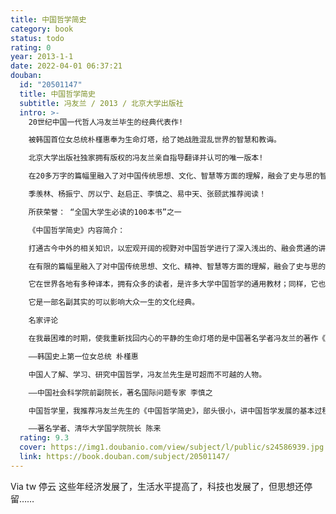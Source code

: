 ```yaml
---
title: 中国哲学简史
category: book
status: todo
rating: 0
year: 2013-1-1
date: 2022-04-01 06:37:21
douban:
  id: "20501147"
  title: 中国哲学简史
  subtitle: 冯友兰 / 2013 / 北京大学出版社
  intro: >-
    20世纪中国一代哲人冯友兰毕生的经典代表作!

    被韩国首位女总统朴槿惠奉为生命灯塔，给了她战胜混乱世界的智慧和教诲。

    北京大学出版社独家拥有版权的冯友兰亲自指导翻译并认可的唯一版本!

    在20多万字的篇幅里融入了对中国传统思想、文化、智慧等方面的理解，融会了史与思的智慧结晶 ，洋溢着人生的智慧与哲人的洞见!

    季羡林、杨振宁、厉以宁、赵启正、李慎之、易中天、张颐武推荐阅读！

    所获荣誉： “全国大学生必读的100本书”之一

    《中国哲学简史》内容简介：

    打通古今中外的相关知识，以宏观开阔的视野对中国哲学进行了深入浅出的、融会贯通的讲解。

    在有限的篇幅里融入了对中国传统思想、文化、精神、智慧等方面的理解，融会了史与思的智慧结晶，洋溢着人生的智慧与哲人的洞见，寄托着现实的人生关怀。

    它在世界各地有多种译本，拥有众多的读者，是许多大学中国哲学的通用教材；同样，它也是广大读者学习中国古代文化、借鉴中国传统智慧、启迪现实人生的入门书。

    它是一部名副其实的可以影响大众一生的文化经典。

    名家评论

    在我最困难的时期，使我重新找回内心的平静的生命灯塔的是中国著名学者冯友兰的著作《中国哲学简史》。

    ——韩国史上第一位女总统 朴槿惠

    中国人了解、学习、研究中国哲学，冯友兰先生是可超而不可越的人物。

    ——中国社会科学院前副院长，著名国际问题专家 李慎之

    中国哲学里，我推荐冯友兰先生的《中国哲学简史》，部头很小，讲中国哲学发展的基本过程和问题。它本来是写给美国人的，非常通俗易懂。对于所学专业不是哲学的学生是最基本的。在世界上还没有见过第二本这样的书。

    ——著名学者、清华大学国学院院长 陈来
  rating: 9.3
  cover: https://img1.doubanio.com/view/subject/l/public/s24586939.jpg
  link: https://book.douban.com/subject/20501147/
---
```


Via tw 停云 这些年经济发展了，生活水平提高了，科技也发展了，但思想还停留……
